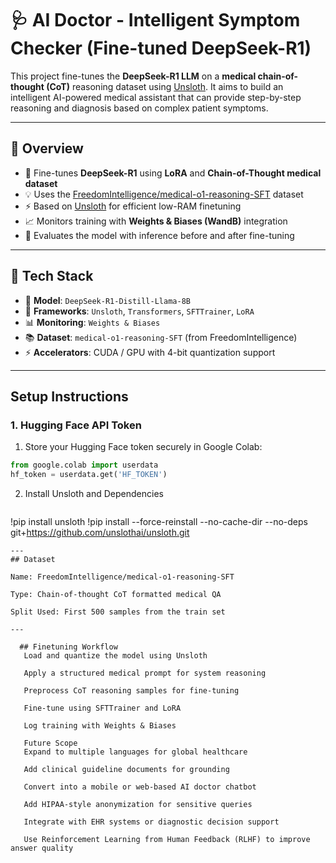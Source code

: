 # 🩺 AI Doctor - Intelligent Symptom Checker (Fine-tuned DeepSeek-R1)

This project fine-tunes the **DeepSeek-R1 LLM** on a **medical chain-of-thought (CoT)** reasoning dataset using [Unsloth](https://github.com/unslothai/unsloth). It aims to build an intelligent AI-powered medical assistant that can provide step-by-step reasoning and diagnosis based on complex patient symptoms.

---

## 🚀 Overview

- 🧠 Fine-tunes **DeepSeek-R1** using **LoRA** and **Chain-of-Thought medical dataset**
- 💡 Uses the [FreedomIntelligence/medical-o1-reasoning-SFT](https://huggingface.co/datasets/FreedomIntelligence/medical-o1-reasoning-SFT) dataset
- ⚡ Based on [Unsloth](https://github.com/unslothai/unsloth) for efficient low-RAM finetuning
- 📈 Monitors training with **Weights & Biases (WandB)** integration
- 🧪 Evaluates the model with inference before and after fine-tuning

---

## 🧰 Tech Stack

- 🤖 **Model**: `DeepSeek-R1-Distill-Llama-8B`
- 🔧 **Frameworks**: `Unsloth`, `Transformers`, `SFTTrainer`, `LoRA`
- 📊 **Monitoring**: `Weights & Biases`
- 📚 **Dataset**: `medical-o1-reasoning-SFT` (from FreedomIntelligence)
- ⚡ **Accelerators**: CUDA / GPU with 4-bit quantization support

---

##   Setup Instructions

### 1.  Hugging Face API Token

1. Store your Hugging Face token securely in Google Colab:

```python
from google.colab import userdata
hf_token = userdata.get('HF_TOKEN')
```

2. Install Unsloth and Dependencies
   
   ```python
   
!pip install unsloth
!pip install --force-reinstall --no-cache-dir --no-deps git+https://github.com/unslothai/unsloth.git
```
---
## Dataset

Name: FreedomIntelligence/medical-o1-reasoning-SFT

Type: Chain-of-thought CoT formatted medical QA

Split Used: First 500 samples from the train set

---

  ## Finetuning Workflow
   Load and quantize the model using Unsloth

   Apply a structured medical prompt for system reasoning

   Preprocess CoT reasoning samples for fine-tuning

   Fine-tune using SFTTrainer and LoRA

   Log training with Weights & Biases

   Future Scope
   Expand to multiple languages for global healthcare

   Add clinical guideline documents for grounding

   Convert into a mobile or web-based AI doctor chatbot

   Add HIPAA-style anonymization for sensitive queries

   Integrate with EHR systems or diagnostic decision support

   Use Reinforcement Learning from Human Feedback (RLHF) to improve answer quality



